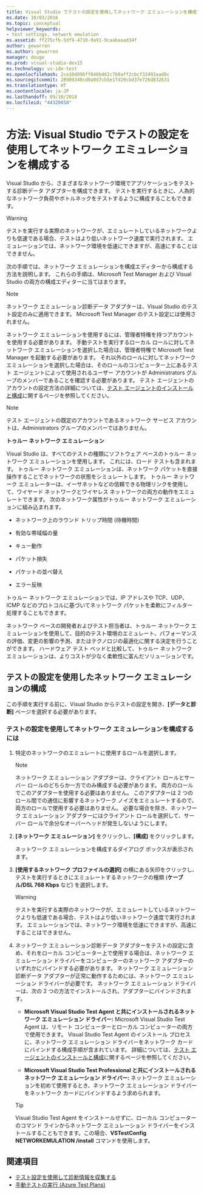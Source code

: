 ```yaml
---
title: Visual Studio でテストの設定を使用してネットワーク エミュレーションを構成する
ms.date: 10/03/2016
ms.topic: conceptual
helpviewer_keywords:
- test settings, network emulation
ms.assetid: ff275cfb-5df9-4710-9a91-9caabaaad34f
author: gewarren
ms.author: gewarren
manager: douge
ms.prod: visual-studio-dev15
ms.technology: vs-ide-test
ms.openlocfilehash: 2ce10d096ff646b462c7b0aff2cbcf33493aad0c
ms.sourcegitcommit: 28909340cd0a0d7cb5e1fd29cbd37e726d832631
ms.translationtype: HT
ms.contentlocale: ja-JP
ms.lasthandoff: 09/10/2018
ms.locfileid: "44320658"
---
```

# <a name="how-to-configure-network-emulation-using-test-settings-in-visual-studio"></a>方法: Visual Studio でテストの設定を使用してネットワーク エミュレーションを構成する

Visual Studio から、さまざまなネットワーク環境でアプリケーションをテストする診断データ アダプターを構成できます。 テストを実行するときに、人為的なネットワーク負荷やボトルネックをテストするように構成することもできます。

> [!WARNING]
> テストを実行する実際のネットワークが、エミュレートしているネットワークよりも低速である場合、テストはより低いネットワーク速度で実行されます。 エミュレーションでは、ネットワーク環境を低速にできますが、高速にすることはできません。

 次の手順では、ネットワーク エミュレーションを構成エディターから構成する方法を説明します。 これらの手順は、Microsoft Test Manager および Visual Studio の両方の構成エディターに当てはまります。

> [!NOTE]
> ネットワーク エミュレーション診断データ アダプターは、Visual Studio のテスト設定のみに適用できます。 Microsoft Test Manager のテスト設定には使用されません。

ネットワーク エミュレーションを使用するには、管理者特権を持つアカウントを使用する必要があります。 手動テストを実行するローカル ロールに対してネットワーク エミュレーションを選択した場合は、管理者特権で Microsoft Test Manager を起動する必要があります。 それ以外のロールに対してネットワーク エミュレーションを選択した場合は、そのロールのコンピューター上にあるテスト エージェントによって使用されるユーザー アカウントが Administrators グループのメンバーであることを確認する必要があります。 テスト エージェントのアカウントの設定方法の詳細については、[テスト エージェントのインストールと構成](../test/lab-management/install-configure-test-agents.md)に関するページを参照してください。

> [!NOTE]
> テスト エージェントの既定のアカウントであるネットワーク サービス アカウントは、Administrators グループのメンバーではありません。

 **トゥルー ネットワーク エミュレーション**

 Visual Studio は、すべてのテストの種類にソフトウェア ベースのトゥルー ネットワーク エミュレーションを使用します。 これには、ロード テストも含まれます。 トゥルー ネットワーク エミュレーションは、ネットワーク パケットを直接操作することでネットワークの状態をシミュレートします。 トゥルー ネットワーク エミュレーターは、イーサネットなどの信頼できる物理リンクを使用して、ワイヤード ネットワークとワイヤレス ネットワークの両方の動作をエミュレートできます。 次のネットワーク属性がトゥルー ネットワーク エミュレーションに組み込まれます。

-   ネットワーク上のラウンド トリップ時間 (待機時間)

-   有効な帯域幅の量

-   キュー動作

-   パケット損失

-   パケットの並べ替え

-   エラー反映

 トゥルー ネットワーク エミュレーションでは、IP アドレスや TCP、UDP、ICMP などのプロトコルに基づいてネットワーク パケットを柔軟にフィルター処理することもできます。

 ネットワーク ベースの開発者およびテスト担当者は、トゥルー ネットワーク エミュレーションを使用して、目的のテスト環境のエミュレート、パフォーマンスの評価、変更の影響の予測、またはテクノロジの最適化に関する決定を行うことができます。 ハードウェア テスト ベッドと比較して、トゥルー ネットワーク エミュレーションは、よりコストが少なく柔軟性に富んだソリューションです。

## <a name="configure-network-emulation-for-your-test-settings"></a>テストの設定を使用したネットワーク エミュレーションの構成
 この手順を実行する前に、Visual Studio からテストの設定を開き、**[データと診断]** ページを選択する必要があります。

### <a name="to-configure-network-emulation-for-your-test-settings"></a>テストの設定を使用してネットワーク エミュレーションを構成するには

1.  特定のネットワークのエミュレートに使用するロールを選択します。

    > [!NOTE]
    > ネットワーク エミュレーション アダプターは、クライアント ロールとサーバー ロールのどちらか一方でのみ構成する必要があります。 両方のロールでこのアダプターを使用する必要はありません。 このアダプターは 2 つのロール間での通信に影響するネットワーク ノイズをエミュレートするので、両方のロールで使用する必要はありません。 必要な場合を除き、ネットワーク エミュレーション アダプターにはクライアント ロールを選択して、サーバー ロールで余分なオーバーヘッドが発生しないようにします。

2.  **[ネットワーク エミュレーション]** をクリックし、**[構成]** をクリックします。

     ネットワーク エミュレーションを構成するダイアログ ボックスが表示されます。

3.  **[使用するネットワーク プロファイルの選択]** の横にある矢印をクリックし、テストを実行するときにエミュレートするネットワークの種類 (**ケーブル/DSL 768 Kbps** など) を選択します。

    > [!WARNING]
    > テストを実行する実際のネットワークが、エミュレートしているネットワークよりも低速である場合、テストはより低いネットワーク速度で実行されます。 エミュレーションでは、ネットワーク環境を低速にできますが、高速にすることはできません。

4.  ネットワーク エミュレーション診断データ アダプターをテストの設定に含め、それをローカル コンピューター上で使用する場合は、ネットワーク エミュレーション ドライバーをコンピューターのネットワーク アダプターのいずれかにバインドする必要があります。 ネットワーク エミュレーション診断データ アダプターが正常に動作するためには、ネットワーク エミュレーション ドライバーが必要です。 ネットワーク エミュレーション ドライバーは、次の 2 つの方法でインストールされ、アダプターにバインドされます。

    -   **Microsoft Visual Studio Test Agent と共にインストールされるネットワーク エミュレーション ドライバー:** Microsoft Visual Studio Test Agent は、リモート コンピューターとローカル コンピューターの両方で使用できます。 Visual Studio Test Agent のインストール プロセスに、ネットワーク エミュレーション ドライバーをネットワーク カードにバインドする構成手順が含まれています。 詳細については、[テスト エージェントのインストールと構成](../test/lab-management/install-configure-test-agents.md)に関するページを参照してください。

    -   **Microsoft Visual Studio Test Professional と共にインストールされるネットワーク エミュレーション ドライバー:** ネットワーク エミュレーションを初めて使用するとき、ネットワーク エミュレーション ドライバーをネットワーク カードにバインドするよう求められます。

    > [!TIP]
    > Visual Studio Test Agent をインストールせずに、ローカル コンピューターのコマンド ラインからネットワーク エミュレーション ドライバーをインストールすることもできます。この場合、**VSTestConfig NETWORKEMULATION /install** コマンドを使用します。

## <a name="see-also"></a>関連項目

- [テスト設定を使用して診断情報を収集する](../test/collect-diagnostic-information-using-test-settings.md)
- [手動テストの実行 (Azure Test Plans)](/azure/devops/test/run-manual-tests?view=vsts)